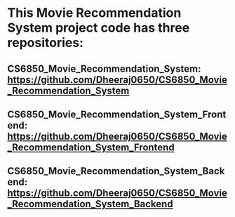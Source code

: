 # This Movie Recommendation System project code has three repositories:  

## CS6850_Movie_Recommendation_System: https://github.com/Dheeraj0650/CS6850_Movie_Recommendation_System

## CS6850_Movie_Recommendation_System_Frontend: https://github.com/Dheeraj0650/CS6850_Movie_Recommendation_System_Frontend

## CS6850_Movie_Recommendation_System_Backend: https://github.com/Dheeraj0650/CS6850_Movie_Recommendation_System_Backend
